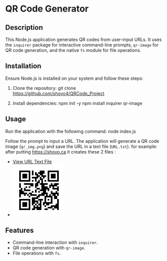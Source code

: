 # QR Code Generator

## Description
This Node.js application generates QR codes from user-input URLs. It uses the `inquirer` package for interactive command-line prompts, `qr-image` for QR code generation, and the native `fs` module for file operations.

## Installation
Ensure Node.js is installed on your system and follow these steps:

1. Clone the repository:
git clone https://github.com/shovo4/QRCode_Project

2. Install dependencies:
npm init -y
npm install inquirer qr-image

## Usage
Run the application with the following command:
node index.js

Follow the prompt to input a URL. The application will generate a QR code image (`qr_img.png`) and save the URL in a text file (`URL.txt`).
for example:
after putting https://shovo.ca it creates these 2 files :
- [View URL Text File](https://github.com/shovo4/QRCode_Project/blob/main/URL.txt)
- ![QR](https://github.com/shovo4/QRCode_Project/blob/main/qr_img.png)

## Features
- Command-line interaction with `inquirer`.
- QR code generation with `qr-image`.
- File operations with `fs`.




